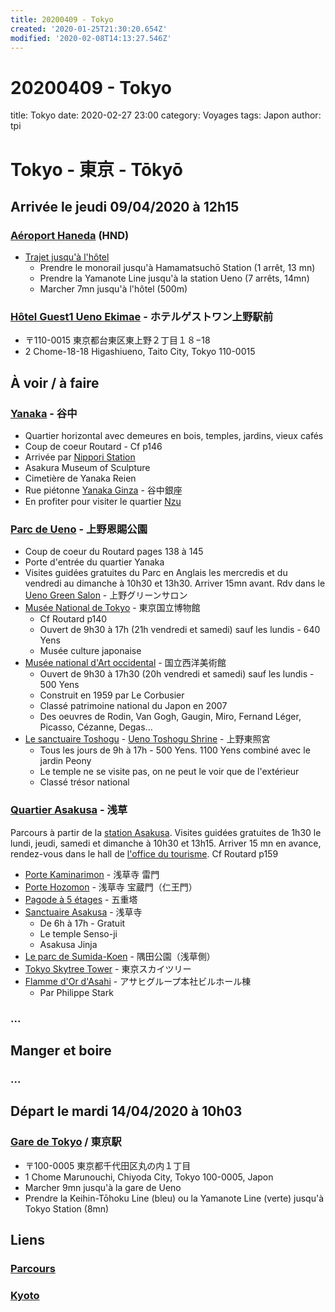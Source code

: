 ```yaml
---
title: 20200409 - Tokyo
created: '2020-01-25T21:30:20.654Z'
modified: '2020-02-08T14:13:27.546Z'
---
```


# 20200409 - Tokyo

title: Tokyo
date: 2020-02-27 23:00
category: Voyages
tags: Japon
author: tpi

# Tokyo - 東京 - Tōkyō

## Arrivée le jeudi 09/04/2020 à 12h15
### [Aéroport Haneda](https://www.google.com/maps/place/A%C3%A9roport+international+de+Tokyo-Haneda/@35.5493932,139.7798386,15z/data=!4m5!3m4!1s0x0:0xd32c3a9d146f8df!8m2!3d35.5493932!4d139.7798386) (HND)
* [Trajet jusqu'à l'hôtel](https://www.google.com/maps/dir/A%C3%A9roport+international+de+Tokyo-Haneda+(HND),+Hanedakuko,+%C5%8Cta,+Tokyo,+Japon/Hotel+Guest1,+2+Chome-18-18+Higashiueno,+Taito+City,+Tokyo+110-0015,+Japon/@35.6288813,139.6831478,12z/am=t/data=!4m18!4m17!1m5!1m1!1s0x6018640ba43192e3:0xd32c3a9d146f8df!2m2!1d139.7798386!2d35.5493932!1m5!1m1!1s0x60188e9f24ae36ed:0x1c6dbfde2a61fe1a!2m2!1d139.7772478!2d35.7105109!2m3!6e0!7e2!8j1580391000!3e3)
  * Prendre le monorail jusqu'à Hamamatsuchō Station (1 arrêt, 13 mn)
  * Prendre la Yamanote Line jusqu'à la station Ueno (7 arrêts, 14mn)
  * Marcher 7mn jusqu'à l'hôtel (500m)


### [Hôtel Guest1 Ueno Ekimae](https://www.google.com/maps/place/Hotel+Guest1/@35.7105109,139.7772478,15z/data=!4m8!3m7!1s0x0:0x1c6dbfde2a61fe1a!5m2!4m1!1i2!8m2!3d35.7105109!4d139.7772478) - ホテルゲストワン上野駅前
* 〒110-0015 東京都台東区東上野２丁目１８−18
* 2 Chome-18-18 Higashiueno, Taito City, Tokyo 110-0015

## À voir / à faire
### [Yanaka](https://www.google.fr/maps/place/Yanaka,+Tait%C5%8D,+Tokyo+110-0001,+Japon/@35.7250182,139.7595307,15z/data=!3m1!4b1!4m5!3m4!1s0x60188dd49a29cf49:0x61fc5462a4a58119!8m2!3d35.7250389!4d139.7690417) - 谷中
* Quartier horizontal avec demeures en bois, temples, jardins, vieux cafés
* Coup de coeur Routard - Cf p146
* Arrivée par [Nippori Station](https://www.google.fr/maps/place/Nippori+Station/@35.7281578,139.7684527,17z/data=!3m1!4b1!4m5!3m4!1s0x60188dd5ba0c2931:0xa06023b97dce83be!8m2!3d35.7281578!4d139.7706414)
* Asakura Museum of Sculpture
* Cimetière de Yanaka Reien
* Rue piétonne [Yanaka Ginza](https://www.google.fr/maps/place/Yanaka+Ginza/@35.7291402,139.7665568,14z/data=!4m5!3m4!1s0x60188dd19c058c3d:0xef3d1026c2974760!8m2!3d35.7277632!4d139.7653977) - 谷中銀座
* En profiter pour visiter le quartier [Nzu](https://www.google.fr/maps/place/Nezu,+Bunky%C5%8D,+Tokyo+113-0031,+Japon/@35.7185565,139.7620623,17z/data=!3m1!4b1!4m5!3m4!1s0x60188c2dbf4ddb61:0x7fd114039ae741fc!8m2!3d35.7192296!4d139.764569)

### [Parc de Ueno](https://www.google.fr/maps/place/Parc+d'Ueno/@35.7138596,139.7708977,17z/data=!4m8!1m2!2m1!1sparc+de+Ueno,+Tait%C5%8D,+Tokyo,+Japon!3m4!1s0x60188e9b45906ac3:0xb1cb3623124e645a!8m2!3d35.7154769!4d139.7740551) - 上野恩賜公園 
* Coup de coeur du Routard pages 138 à 145
* Porte d'entrée du quartier Yanaka
* Visites guidées gratuites du Parc en Anglais les mercredis et du vendredi au dimanche à 10h30 et 13h30. Arriver 15mn avant. Rdv dans le [Ueno Green Salon](https://www.google.fr/maps/place/Ueno+Green+Salon/@35.7149648,139.7741285,17z/data=!3m1!4b1!4m5!3m4!1s0x60188e9c5bc481a3:0x6f8bf954c7958127!8m2!3d35.7149648!4d139.7763172) - 上野グリーンサロン
* [Musée National de Tokyo](https://www.google.fr/maps/place/Mus%C3%A9e+national+de+Tokyo/@35.7188351,139.7743328,17z/data=!3m1!4b1!4m5!3m4!1s0x60188e8314d77d11:0x232fd618bd4977dd!8m2!3d35.7188351!4d139.7765215) - 東京国立博物館
  * Cf Routard p140
  * Ouvert de 9h30 à 17h (21h vendredi et samedi) sauf les lundis - 640 Yens
  * Musée culture japonaise
* [Musée national d'Art occidental](https://www.google.fr/maps/place/Mus%C3%A9e+national+de+l'Art+occidental/@35.7153869,139.7736251,17z/data=!3m1!4b1!4m5!3m4!1s0x60188e9cfa41cc7f:0xbb23dcd494e13c8b!8m2!3d35.7153869!4d139.7758138) - 国立西洋美術館
  * Ouvert de 9h30 à 17h30 (20h vendredi et samedi) sauf les lundis - 500 Yens
  * Construit en 1959 par Le Corbusier
  * Classé patrimoine national du Japon en 2007
  * Des oeuvres de Rodin, Van Gogh, Gaugin, Miro, Fernand Léger, Picasso, Cézanne, Degas...
* [Le sanctuaire Toshogu](https://www.google.fr/maps/place/Ueno+Toshogu+Shrine/@35.7153661,139.768458,17z/data=!3m1!4b1!4m5!3m4!1s0x60188c287f51b93f:0x44f4e6174250bda9!8m2!3d35.7153661!4d139.7706467) - [Ueno Toshogu Shrine](http://www.uenotoshogu.com/en/) - 上野東照宮
  * Tous les jours de 9h à 17h - 500 Yens. 1100 Yens combiné avec le jardin Peony
  * Le temple ne se visite pas, on ne peut le voir que de l'extérieur
  * Classé trésor national
### [Quartier Asakusa](https://www.google.fr/maps/place/Asakusa,+Tait%C5%8D,+Tokyo+111-0032,+Japon/@35.7170639,139.7943726,16z/data=!3m1!4b1!4m8!1m2!2m1!1squartier+asakusa+tokyo!3m4!1s0x60188ec2047f5333:0x7c84fd3881c74067!8m2!3d35.7185858!4d139.7958849) - 浅草
Parcours à partir de la [station Asakusa](https://www.google.fr/maps/place/Asakusa+Sta./@35.7107924,139.7955734,17z/data=!3m1!4b1!4m5!3m4!1s0x60188ec690127e2f:0xf41f021a3a02cff0!8m2!3d35.7107924!4d139.7977621). Visites guidées gratuites de 1h30 le lundi, jeudi, samedi et dimanche à 10h30 et 13h15. Arriver 15 mn en avance, rendez-vous dans le hall de [l'office du tourisme](https://www.google.fr/maps/place/Culture+Tourist+Information+Center/@35.7111921,139.7950489,17z/data=!4m8!1m2!2m1!1soffice+du+tourisme+%C3%A0+proximit%C3%A9+de+Asakusa,+Tait%C5%8D,+Tokyo,+Japon!3m4!1s0x60188ec1060d67af:0x7740294b7ef17d49!8m2!3d35.7106662!4d139.7965591). Cf Routard p159
* [Porte Kaminarimon](https://www.google.fr/maps/place/Kaminarimon+Gate+Senso-ji/@35.7111163,139.7941769,17z/data=!3m1!4b1!4m5!3m4!1s0x60188ec6db068cd1:0xd9a856805c8012bd!8m2!3d35.7111163!4d139.7963656) - 浅草寺 雷門
* [Porte Hozomon](https://www.google.fr/maps/place/H%C5%8Dz%C5%8Dmon/@35.7139333,139.7944446,17z/data=!3m1!4b1!4m5!3m4!1s0x60188ec10f6fc403:0xc401cd525f9f8276!8m2!3d35.7139333!4d139.7966333) - 浅草寺 宝蔵門（仁王門）
* [Pagode à 5 étages](https://www.google.fr/maps/place/Pagode+5+etages+de+senso-ji/@35.7141577,139.7951391,18z/data=!3m1!4b1!4m5!3m4!1s0x60188f627c5b1699:0xbf1fe2f85e80fd10!8m2!3d35.7141577!4d139.7960593) - 五重塔
* [Sanctuaire Asakusa](https://www.google.fr/maps/place/Sanctuaire+Asakusa/@35.7129407,139.7943218,17z/data=!4m8!1m2!2m1!1ssenso-ji!3m4!1s0x60188ec1a4463df1:0x6c0d289a8292810d!8m2!3d35.7147651!4d139.7966553) - 浅草寺
  * De 6h à 17h - Gratuit
  * Le temple Senso-ji
  * Asakusa Jinja
* [Le parc de Sumida-Koen](https://www.google.fr/maps/place/Sumida+Park/@35.7073791,139.7802553,15z/data=!4m8!1m2!2m1!1sparc+de+sumida-koen!3m4!1s0x0:0xc95c03b0375fa0d7!8m2!3d35.7155637!4d139.8031685) -  隅田公園（浅草側）
* [Tokyo Skytree Tower](https://www.google.fr/maps/place/Tokyo+Skytree/@35.7100627,139.8107004,17z/data=!4m12!1m6!3m5!1s0x60188ed0d12f9adf:0x7d1d4fb31f43f72a!2sTokyo+Skytree!8m2!3d35.7100627!4d139.8107004!3m4!1s0x60188ed0d12f9adf:0x7d1d4fb31f43f72a!8m2!3d35.7100627!4d139.8107004) -  東京スカイツリー
* [Flamme d'Or d'Asahi](https://www.google.fr/maps/place/Asahi+Group+Head+Office+Building/@35.7099734,139.7983115,17z/data=!4m8!1m2!2m1!1sflamme+d'or+d'asahi!3m4!1s0x0:0xed63aa75e03d5f0f!8m2!3d35.7098012!4d139.8002804) -  アサヒグループ本社ビルホール棟
  * Par Philippe Stark

  

### ...

## Manger et boire

### ...

## Départ le mardi 14/04/2020 à 10h03

### [Gare de Tokyo](https://www.google.fr/maps/place/Tokyo+Station/@35.6812362,139.7649361,17z/data=!3m1!4b1!4m5!3m4!1s0x60188bfbd89f700b:0x277c49ba34ed38!8m2!3d35.6812362!4d139.7671248) / 東京駅
* 〒100-0005 東京都千代田区丸の内１丁目
* 1 Chome Marunouchi, Chiyoda City, Tokyo 100-0005, Japon
* Marcher 9mn jusqu'à la gare de Ueno
* Prendre la Keihin-Tōhoku Line (bleu) ou la Yamanote Line (verte) jusqu'à Tokyo Station (8mn)

## Liens

### [Parcours](https://tse-tse.org/2020/02/japon-2020/index.html)
### [Kyoto](https://tse-tse.org/2020/02/valparaiso/index.html)

